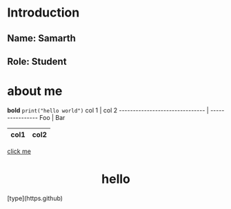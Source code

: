 # Introduction
## Name: Samarth
## Role: Student

# about me 
**bold**
`print("hello world")`
col 1 | col 2
------------------------------- | ----------------
Foo   | Bar

col1 | col2
----|---

[click me](https://kaggle.com)

<h1 align = center>hello</h1>
[type](https.github)

